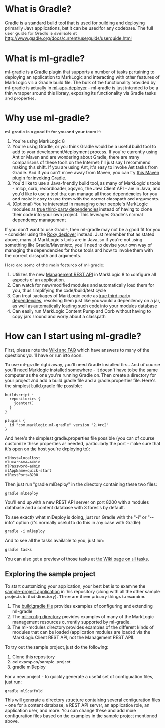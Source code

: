 What is Gradle?
===============

Gradle is a standard build tool that is used for building and deploying primarily Java applications, but it can be used for any codebase. The full user guide for Gradle is available at http://www.gradle.org/docs/current/userguide/userguide.html. 

What is ml-gradle?
=========
ml-gradle is a [Gradle plugin](http://www.gradle.org/plugins "") that supports a number of tasks pertaining to deploying an application to MarkLogic and interacting with other features of MarkLogic via a Gradle build file. The bulk of the functionality provided by ml-gradle is actually in [ml-app-deployer](https://github.com/rjrudin/ml-app-deployer) - ml-gradle is just intended to be a thin wrapper around this library, exposing its functionality via Gradle tasks and properties.

Why use ml-gradle?
=========
ml-gradle is a good fit for you and your team if:

1. You're using MarkLogic 8
1. You're using Gradle, or you think Gradle would be a useful build tool to add to your development/deployment process. If you're currently using Ant or Maven and are wondering about Gradle, there are many comparisons of these tools on the Internet; I'll just say I recommend making this shift. If you are using Ant, it's easy to invoke Ant tasks from Gradle. And if you can't move away from Maven, you can try [this Maven plugin for invoking Gradle](https://github.com/if6was9/gradle-maven-plugin).
1. You'd like to use a Java-friendly build tool, as many of MarkLogic's tools - mlcp, corb, recordloader, xqsync, the Java Client API - are in Java, and you'd like to use a tool that can manage all those dependencies for you and make it easy to use them with the correct classpath and arguments.
1. (Optional) You're interested in managing other people's MarkLogic modules as [true third-party dependencies](https://github.com/rjrudin/ml-gradle/wiki/Common-tasks#preparing-rest-api-dependencies) instead of having to clone their code into your own project. This leverages Gradle's normal dependency management. 

If you don't want to use Gradle, then ml-gradle may not be a good fit for you - consider using the [Roxy deployer](https://github.com/marklogic/roxy) instead. Just remember that as stated above, many of MarkLogic's tools are in Java, so if you're not using something like Gradle/Maven/etc, you'll need to devise your own way of managing the dependencies for those tools and how to invoke them with the correct classpath and arguments. 

Here are some of the main features of ml-gradle:

1. Utilizes the new [Management REST API](http://docs.marklogic.com/REST/management) in MarkLogic 8 to configure all aspects of an application.
1. Can watch for new/modified modules and automatically load them for you, thus simplifying the code/build/test cycle
1. Can treat packages of MarkLogic code as [true third-party dependencies](https://github.com/rjrudin/ml-gradle/wiki/Common-tasks#preparing-rest-api-dependencies), resolving them just like you would a dependency on a jar, as well as automatically loading such code into your modules database
1. Can easily run MarkLogic Content Pump and Corb without having to copy jars around and worry about a classpath

How can I start using ml-gradle?
=========
First, please note the [Wiki and FAQ](https://github.com/rjrudin/ml-gradle/wiki) which have answers to many of the questions you'll have or run into soon.

To use ml-gradle right away, you'll need Gradle installed first. And of course you'll need Marklogic installed somewhere - it doesn't have to be the same computer as the one you're running Gradle on. Then create a directory for your project and add a build.gradle file and a gradle.properties file. Here's the simplest build.gradle file possible:

    buildscript {
      repositories {
        jcenter()
      }
    }
    
    plugins {
      id "com.marklogic.ml-gradle" version "2.0rc2"
    }

And here's the simplest gradle.properties file possible (you can of course customize these properties as needed, particularly the port - make sure that it's open on the host you're deploying to):

    mlHost=localhost
    mlUsername=admin
    mlPassword=admin
    mlAppName=quick-start
    mlRestPort=8200

Then just run "gradle mlDeploy" in the directory containing these two files:

    gradle mlDeploy
    
You'll end up with a new REST API server on port 8200 with a modules database and a content database with 3 forests by default. 

To see exactly what mlDeploy is doing, just run Gradle with the "-i" or "--info" option (it's normally useful to do this in any case with Gradle):

    gradle -i mlDeploy

And to see all the tasks available to you, just run:

    gradle tasks
    
You can also get a preview of those tasks at [the Wiki page on all tasks](https://github.com/rjrudin/ml-gradle/wiki/All-tasks).

Exploring the sample project
-----

To start customizing your application, your best bet is to examine the [sample-project application](https://github.com/rjrudin/ml-gradle/blob/master/examples/sample-project) in this repository (along with all the other sample projects in that directory). There are three primary things to examine:

1. The [build.gradle file](https://github.com/rjrudin/ml-gradle/blob/master/examples/sample-project/build.gradle) provides examples of configuring and extending ml-gradle. 
1. The [ml-config directory](https://github.com/rjrudin/ml-gradle/tree/master/examples/sample-project/src/main/ml-config) provides examples of many of the MarkLogic management resources currently supported by ml-gradle.
1. The [ml-modules directory](https://github.com/rjrudin/ml-gradle/tree/master/examples/sample-project/src/main/ml-modules) provides examples of the different kinds of modules that can be loaded (application modules are loaded via the MarkLogic Client REST API, not the Management REST API). 

To try out the sample project, just do the following:

1. Clone this repository
1. cd examples/sample-project
1. gradle mlDeploy

For a new project - to quickly generate a useful set of configuration files, just run:

    gradle mlScaffold

This will generate a directory structure containing several configuration files - one for a content database, a REST API server, an application role, an application user, and more. You can change these and add more configuration files based on the examples in the sample project mentioned above.
